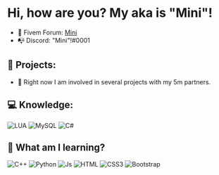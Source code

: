 # Hi, how are you? My aka is "Mini"!

- 🧿 Fivem Forum: <a href="https://forum.cfx.re/u/byminiyt/">Mini</a>
- 📭 Discord: "Mini"!#0001

## 🔐 Projects:

- 📍 Right now I am involved in several projects with my 5m partners.



## 💻 Knowledge:

![LUA](https://img.shields.io/badge/-Lua-3498db?style=flat-square&logo=lua&logoColor=white)
![MySQL](https://img.shields.io/badge/-MySQL-c0392b?style=flat-square&logo=mysql&logoColor=white)
![C#](http://img.shields.io/badge/-CSharp-2c3e50?style=flat-square&logo=C#&logoColor=white)

## 🎈 What am I learning?

![C++](https://img.shields.io/badge/-C++-4278f5?style=flat-square&logo=C#&logoColor=white)
![Python](https://img.shields.io/badge/-Python-ecf542?style=flat-square&logo=python&logoColor=white)
![Js](https://img.shields.io/badge/-Javascript-yellow?style=flat-square&logo=javascript&logoColor=white)
![HTML](https://img.shields.io/badge/-HTML5-d35400?style=flat-square&logo=html5&logoColor=white)
![CSS3](https://img.shields.io/badge/-CSS3-1abc9c?style=flat-square&logo=css3&logoColor=white)
![Bootstrap](https://img.shields.io/badge/-Bootstrap-9b59b6?style=flat-square&logo=bootstrap&logoColor=white)
